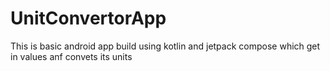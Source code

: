 # UnitConvertorApp
This is basic android app build using kotlin and jetpack compose which get in values anf convets its units
